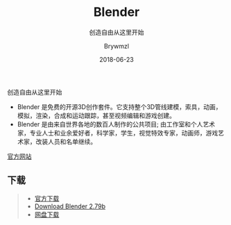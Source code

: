 ﻿---
layout:     post
title:      Blender
subtitle:   创造自由从这里开始
date:       2018-06-23
author:     Brywmzl
header-img: img/Blender/ghost_driver_lukas_walzer.jpg
catalog: true
tags: [Blender]

---
创造自由从这里开始

<!--more-->

* Blender 是免费的开源3D创作套件。它支持整个3D管线建模，索具，动画，模拟，渲染，合成和运动跟踪，甚至视频编辑和游戏创建。  
* Blender 是由来自世界各地的数百人制作的公共项目; 由工作室和个人艺术家，专业人士和业余爱好者，科学家，学生，视觉特效专家，动画师，游戏艺术家，改装人员和名单继续。  
 
[官方网站](https://www.blender.org)  

## 下载
>- [官方下载](https://www.blender.org/download/)
>- [Download Blender 2.79b](https://www.blend4web.com/blender/release/Blender2.79/blender-2.79b-windows64.msi)
>- [网盘下载](https://pan.baidu.com/s/1gcVyFHHncawj95zCQHhapw)  
